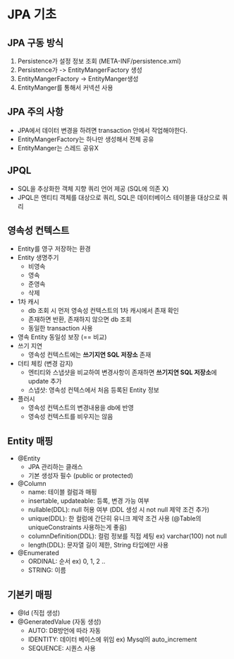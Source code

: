 # JPA 기초

## JPA 구동 방식
1. Persistence가 설정 정보 조회 (META-INF/persistence.xml)
2. Persistence가 -> EntityMangerFactory 생성
3. EntityMangerFactory -> EntityManger생성
4. EntityManger를 통해서 커넥션 사용

## JPA 주의 사항
- JPA에서 데이터 변경을 하려면 transaction 안에서 작업해야한다.
- EntityMangerFactory는 하나만 생성해서 전체 공유
- EntityManger는 스레드 공유X

## JPQL 
- SQL을 추상화한 객체 지향 쿼리 언어 제공 (SQL에 의존 X)
- JPQL은 엔티티 객체를 대상으로 쿼리, SQL은 데이터베이스 테이블을 대상으로 쿼리

## 영속성 컨텍스트
- Entity를 영구 저장하는 환경
- Entity 생명주기
    - 비영속
    - 영속
    - 준영속
    - 삭제
- 1차 캐시
    - db 조회 시 먼저 영속성 컨텍스트의 1차 캐시에서 존재 확인
    - 존재하면 반환, 존재하지 않으면 db 조회
    - 동일한 transaction 사용
- 영속 Entity 동일성 보장 (== 비교)
- 쓰기 지연
    - 영속성 컨텍스트에는 **쓰기지연 SQL 저장소** 존재
- 더티 체킹 (변경 감지)
    - 엔티티와 스냅샷을 비교하여 변경사항이 존재하면 **쓰기지연 SQL 저장소**에 update 추가
    - 스냅샷: 영속성 컨텍스에서 처음 등록된 Entity 정보
- 플러시
    - 영속성 컨텍스트의 변경내용을 db에 반영
    - 영속성 컨텍스트를 비우지는 않음

## Entity 매핑
- @Entity
    - JPA 관리하는 클래스
    - 기본 생성자 필수 (public or protected)
- @Column
    - name: 테이블 컬럼과 매핑
    - insertable, updateable: 등록, 변경 가능 여부
    - nullable(DDL): null 허용 여부 (DDL 생성 시 not null 제약 조건 추가)
    - unique(DDL): 한 컬럼에 간단히 유니크 제약 조건 사용 (@Table의 uniqueConstraints 사용하는게 좋음)
    - columnDefinition(DDL): 컬럼 정보를 직접 세팅 ex) varchar(100) not null
    - length(DDL): 문자열 길이 제한, String 타입에만 사용
- @Enumerated
    - ORDINAL: 순서 ex) 0, 1, 2 .. 
    - STRING: 이름

## 기본키 매핑
- @Id (직접 생성)
- @GeneratedValue (자동 생성)
    - AUTO: DB방언에 따라 자동
    - IDENTITY: 데이터 베이스에 위임 ex) Mysql의 auto_increment
    - SEQUENCE: 시퀀스 사용